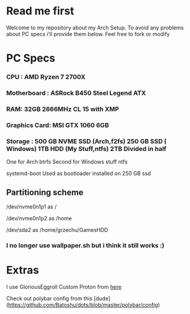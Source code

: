 # Read me first
Welcome to my repository about my Arch Setup. To avoid any problems about PC specs i'll provide them below. Feel free to fork or modify

# PC Specs
### CPU : AMD Ryzen 7 2700X
### Motherboard : ASRock B450 Steel Legend ATX
### RAM: 32GB 2666MHz CL 15 with XMP
### Graphics Card:  MSI GTX 1060 6GB 
### Storage : 500 GB NVME SSD (Arch,f2fs) 250 GB SSD ( Windows) 1TB HDD (My Stuff,ntfs) 2TB Divided in half 
One for Arch btrfs
Second for Windows stuff ntfs

systemd-boot Used as bootloader installed on 250 GB ssd 


## Partitioning scheme
/dev/nvme0n1p1 as /

/dev/nvme0n1p2 as /home

/dev/sda2 as /home/grzechu/GamesHDD


### I no longer use wallpaper.sh but i think it still works :)

# Extras
I use GloriousEggroll Custom Proton from  [here](https://github.com/GloriousEggroll/proton-ge-custom)
 
 Check out polybar config from this [dude] (https://github.com/Batoshu/dots/blob/master/polybar/config)